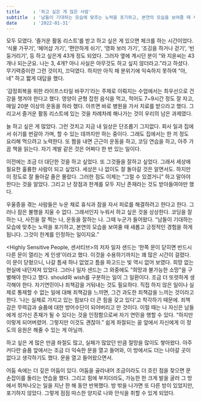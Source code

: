 ```yaml
---
title     : '하고 싶은 게 많은 사람'
subtitle  : '남들이 기대하는 모습에 맞추는 노력을 포기하고, 본연의 모습을 보여줄 때 새롭고 긍정적인 경험을 하게 되고, 그것이 한계를 인정하는 일이다.'
date      : '2022-01-31'
---
```


모두 모였다. ‘즐거운 활동 리스트’를 받고 하고 싶은 게 있으면 체크를 하는 시간이었다. ‘식물 가꾸기’, ‘헤어샵 가기', ‘편안하게 쉬기', ‘영화 보러 가기', ‘조깅을 하거나 걷기', ‘빈둥거리기', 등 하고 싶은게 43개 정도 되었다. 그러자 옆에 계시던 분이 “와 지윤씨는 43개나 되는군요. 나는 3, 4개? 아니 사실은 아무것도 하고 싶지 않더라고.”라고 하셨다. 무기력증이란 그런 것이지, 끄덕였다. 하지만 아직 채 분위기에 익숙하지 못하여 “아, 네" 하고 짧게 대답을 했다.

‘감정회복을 위한 라이프스타일 바꾸기’라는 주제로 이뤄지는 수업에서는 최우선으로 건강을 챙겨야 한다고 했다. 영양이 균형 잡힌 음식을 먹고, 적어도 7~9시간 정도 잘 자고, 매일 20분 이상의 운동을 하라 했다. 아프면 바로 병원을 가서 치료를 받으라고 했다. 그리고서 즐거운 활동 리스트에 있는 것을 차례차례 해나가는 것이 우리의 남은 과제였다. 

늘 하고 싶은 게 많았다. 그런 것치고 지금 내 일상은 단조롭기 그지없다. 회사 일과 집에서 쉬기를 번갈아 가며, 할 수 있는 데까지만 하는 중이다. 그래도 집에서는 한 끼 정도 요리해 먹으려고 노력한다. 또 짬을 내면 근근이  운동을 하고, 코딩 연습을 하고, 아주 가끔 책을 읽는다. 자기 계발 같은 것은 어쩌다 한 번 있는 일이다.

이전에는 조금 더 대단한 것을 하고 싶었다. 또 그것들을 잘하고 싶었다. 그래서 세상에 필요한 훌륭한 사람이 되고 싶었다. 세상은 나 없이도 잘 돌아갈 것은 알면서도. 하지만 이 정도로 잘 돌아갈 줄은 몰랐다. 그러한 점도 이제는 “그럴 수 있겠거니" 하고 말아야 한다는 것을 알았다. 그리고 난 장점과 한계를 모두 지닌 존재라는 것도 받아들여야만 했다.

우울증을 겪는 사람들은 누운 채로 휴식과 잠을 자서 피로를 해결하려고 한다고 한다. 그러나 잠은 불행을 지울 수 없다. 그래서인지 누워서 하고 싶은 것을 상상한다. 코딩을 잘하는 나, 사진을 잘 찍는 나, 운동을 잘하는 나. 그때 누군가 들어왔다. “남들이 기대하는 모습에 맞추는 노력을 포기하고, 본연의 모습을 보여줄 때 새롭고 긍정적인 경험을 하게 됩니다. 그것이 한계를 인정하는 일이지요.” 

<Highly Sensitive People, 센서티브>의 저자 일자 샌드는 ‘한쪽 문이 닫히면 반드시 다른 문이 열리는 게 인생'이라고 했다. 이것을 수용하기까지는 꽤 많은 시간이 걸렸다. 이 문이 닫혔으니, 나갈 틈새 하나 없었고  틈을 파고드는 빛 역시 없어 보였다. 희망 없는 현실에 내던져져 있었다. 그러나 일자 샌드는 그 와중에도 “희망과 불가능한 소망"을 구별해야 한다고 했다. should와 wish를 구분하는 일이 그 일환이다. 조금 더 또렷하게 생각해야 한다. 자기연민이나 죄책감을 거둬내는 것도 필요하다. 직접 하지 않은 일이나 실제로 통제할 수 없는 일에 대해 죄책감을 느끼면, 그건 과도한 죄책감을 느끼는 것이라고 한다. ‘나는 실제로 가지고 있는 힘보다 더 큰 힘을 갖고 있다'고 착각하기 때문에. 죄책감은 무력감과 슬픔에 대한 방어수단이 되어버리고 만 것이다. 이럴 때는 나 자신은 남들에게 성가신 존재가 될 수 있다는 것을 인정함으로써 자기 연민을 행할 수 있다. “하지만 이렇게 되어버렸어. 그렇지만 이것도 괜찮아.” 쉽게 좌절되는 꿈 앞에서 자신에게 이 정도의 응원은 해줄 수 있는 게 아닐까.

하고 싶은 게 많은 만큼 좌절도 많고, 실패가 많았던 만큼 절망을 많이도 쌓아왔다. 아주 커다란 슬픔 앞에서는 조금 더 익숙한 문을 열고 들어와, 이 방에서도 더는 나아갈 곳이 없다고 생각하기도 했다. 문을 열고 들어왔으면서. 

어둠 속에는 더 깊은 어둠이 있다. 어둠을 골라내어 조금이라도 더 흐린 점을 찾으면 문손잡이를 돌리는 연습을 했다. 그리고 힘에 부치더라도, 가능한 한 크게 발을 굴러 그 방에서 뛰쳐나오는 일을 지난 한 해 동안 반복했다. 방 밖을 나가면 또 다른  방이 있었지만, 포기하지 않았다. 그렇게 점점 따스한 양지로 나와 안식을 취할 수 있게 되었다.
